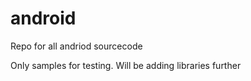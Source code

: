 android
=======

Repo for all andriod sourcecode

Only samples for testing. Will be adding libraries further
